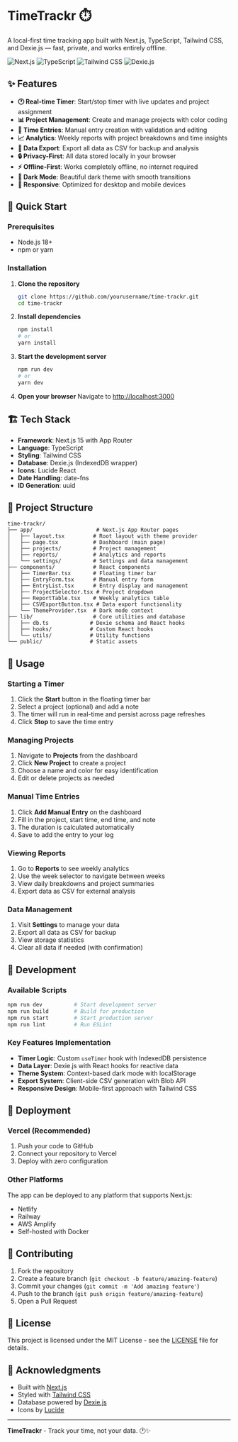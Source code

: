 # TimeTrackr ⏱️

A local-first time tracking app built with Next.js, TypeScript, Tailwind CSS, and Dexie.js — fast, private, and works entirely offline.

![Next.js](https://img.shields.io/badge/Next.js-15-black?style=flat-square&logo=next.js)
![TypeScript](https://img.shields.io/badge/TypeScript-5-blue?style=flat-square&logo=typescript)
![Tailwind CSS](https://img.shields.io/badge/Tailwind_CSS-3-38B2AC?style=flat-square&logo=tailwind-css)
![Dexie.js](https://img.shields.io/badge/Dexie.js-4-FF6B6B?style=flat-square)

## ✨ Features

- **🕐 Real-time Timer**: Start/stop timer with live updates and project assignment
- **📊 Project Management**: Create and manage projects with color coding
- **📝 Time Entries**: Manual entry creation with validation and editing
- **📈 Analytics**: Weekly reports with project breakdowns and time insights
- **💾 Data Export**: Export all data as CSV for backup and analysis
- **🔒 Privacy-First**: All data stored locally in your browser
- **⚡ Offline-First**: Works completely offline, no internet required
- **🎨 Dark Mode**: Beautiful dark theme with smooth transitions
- **📱 Responsive**: Optimized for desktop and mobile devices

## 🚀 Quick Start

### Prerequisites

- Node.js 18+ 
- npm or yarn

### Installation

1. **Clone the repository**
   ```bash
   git clone https://github.com/yourusername/time-trackr.git
   cd time-trackr
   ```

2. **Install dependencies**
   ```bash
   npm install
   # or
   yarn install
   ```

3. **Start the development server**
   ```bash
   npm run dev
   # or
   yarn dev
   ```

4. **Open your browser**
   Navigate to [http://localhost:3000](http://localhost:3000)

## 🏗️ Tech Stack

- **Framework**: Next.js 15 with App Router
- **Language**: TypeScript
- **Styling**: Tailwind CSS
- **Database**: Dexie.js (IndexedDB wrapper)
- **Icons**: Lucide React
- **Date Handling**: date-fns
- **ID Generation**: uuid

## 📁 Project Structure

```
time-trackr/
├── app/                    # Next.js App Router pages
│   ├── layout.tsx         # Root layout with theme provider
│   ├── page.tsx           # Dashboard (main page)
│   ├── projects/          # Project management
│   ├── reports/           # Analytics and reports
│   └── settings/          # Settings and data management
├── components/            # React components
│   ├── TimerBar.tsx       # Floating timer bar
│   ├── EntryForm.tsx      # Manual entry form
│   ├── EntryList.tsx      # Entry display and management
│   ├── ProjectSelector.tsx # Project dropdown
│   ├── ReportTable.tsx    # Weekly analytics table
│   ├── CSVExportButton.tsx # Data export functionality
│   └── ThemeProvider.tsx  # Dark mode context
├── lib/                   # Core utilities and database
│   ├── db.ts             # Dexie schema and React hooks
│   ├── hooks/            # Custom React hooks
│   └── utils/            # Utility functions
└── public/               # Static assets
```

## 🎯 Usage

### Starting a Timer
1. Click the **Start** button in the floating timer bar
2. Select a project (optional) and add a note
3. The timer will run in real-time and persist across page refreshes
4. Click **Stop** to save the time entry

### Managing Projects
1. Navigate to **Projects** from the dashboard
2. Click **New Project** to create a project
3. Choose a name and color for easy identification
4. Edit or delete projects as needed

### Manual Time Entries
1. Click **Add Manual Entry** on the dashboard
2. Fill in the project, start time, end time, and note
3. The duration is calculated automatically
4. Save to add the entry to your log

### Viewing Reports
1. Go to **Reports** to see weekly analytics
2. Use the week selector to navigate between weeks
3. View daily breakdowns and project summaries
4. Export data as CSV for external analysis

### Data Management
1. Visit **Settings** to manage your data
2. Export all data as CSV for backup
3. View storage statistics
4. Clear all data if needed (with confirmation)

## 🔧 Development

### Available Scripts

```bash
npm run dev          # Start development server
npm run build        # Build for production
npm run start        # Start production server
npm run lint         # Run ESLint
```

### Key Features Implementation

- **Timer Logic**: Custom `useTimer` hook with IndexedDB persistence
- **Data Layer**: Dexie.js with React hooks for reactive data
- **Theme System**: Context-based dark mode with localStorage
- **Export System**: Client-side CSV generation with Blob API
- **Responsive Design**: Mobile-first approach with Tailwind CSS

## 🚀 Deployment

### Vercel (Recommended)

1. Push your code to GitHub
2. Connect your repository to Vercel
3. Deploy with zero configuration

### Other Platforms

The app can be deployed to any platform that supports Next.js:
- Netlify
- Railway
- AWS Amplify
- Self-hosted with Docker

## 🤝 Contributing

1. Fork the repository
2. Create a feature branch (`git checkout -b feature/amazing-feature`)
3. Commit your changes (`git commit -m 'Add amazing feature'`)
4. Push to the branch (`git push origin feature/amazing-feature`)
5. Open a Pull Request

## 📄 License

This project is licensed under the MIT License - see the [LICENSE](LICENSE) file for details.

## 🙏 Acknowledgments

- Built with [Next.js](https://nextjs.org/)
- Styled with [Tailwind CSS](https://tailwindcss.com/)
- Database powered by [Dexie.js](https://dexie.org/)
- Icons by [Lucide](https://lucide.dev/)

---

**TimeTrackr** - Track your time, not your data. 🕐✨
